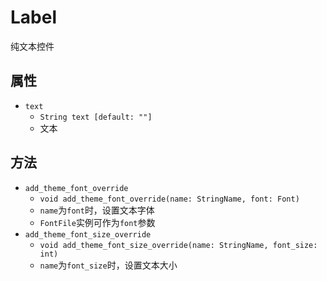 # Label

纯文本控件

## 属性

* `text`
  * `String text [default: ""]`
  * 文本

## 方法

* `add_theme_font_override`
  * `void add_theme_font_override(name: StringName, font: Font)`
  * `name`为`font`时，设置文本字体
  * `FontFile`实例可作为`font`参数
* `add_theme_font_size_override`
  * `void add_theme_font_size_override(name: StringName, font_size: int)`
  * `name`为`font_size`时，设置文本大小